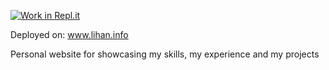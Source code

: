 [![Work in Repl.it](https://classroom.github.com/assets/work-in-replit-14baed9a392b3a25080506f3b7b6d57f295ec2978f6f33ec97e36a161684cbe9.svg)](https://classroom.github.com/online_ide?assignment_repo_id=4093636&assignment_repo_type=AssignmentRepo)

Deployed on: www.lihan.info

Personal website for showcasing my skills, my experience and my projects
